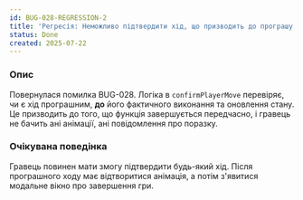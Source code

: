 ```yaml
---
id: BUG-028-REGRESSION-2
title: 'Регресія: Неможливо підтвердити хід, що призводить до програшу'
status: Done
created: 2025-07-22
---
```


### Опис

Повернулася помилка BUG-028. Логіка в `confirmPlayerMove` перевіряє, чи є хід програшним, **до** його фактичного виконання та оновлення стану. Це призводить до того, що функція завершується передчасно, і гравець не бачить ані анімації, ані повідомлення про поразку.

### Очікувана поведінка

Гравець повинен мати змогу підтвердити будь-який хід. Після програшного ходу має відтворитися анімація, а потім з'явитися модальне вікно про завершення гри. 